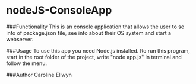 # nodeJS-ConsoleApp
###Functionality
This is an console application that allows the user to se info of package.json file, see info about their OS system and start a webserver.

###Usage
To use this app you need Node.js installed. Ro run this program, start in the root folder of the project, write "node app.js" in terminal and follow the menu.

###Author
Caroline Ellwyn
